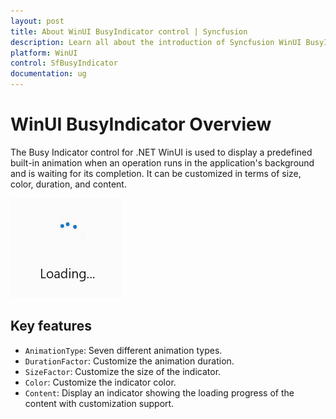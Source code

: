 ```yaml
---
layout: post
title: About WinUI BusyIndicator control | Syncfusion
description: Learn all about the introduction of Syncfusion WinUI BusyIndicator Control (SfBusyIndicator) with essential features and more here.
platform: WinUI
control: SfBusyIndicator
documentation: ug
---
```


# WinUI BusyIndicator Overview

The Busy Indicator control for .NET WinUI is used to display a predefined built-in animation when an operation runs in the application's background and is waiting for its completion. It can be customized in terms of size, color, duration, and content.

![BusyIndicator control overview in WinUI](BusyIndicator_videos/winui_busyindicator_overview.gif)

## Key features

* `AnimationType`: Seven different animation types.
* `DurationFactor`: Customize the animation duration.
* `SizeFactor`: Customize the size of the indicator.
* `Color`: Customize the indicator color.
* `Content`: Display an indicator showing the loading progress of the content with customization support.

